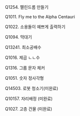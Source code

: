 Q1254. 팰린드롬 만들기

Q1011. Fly me to the Alpha Centauri 

Q1022. 소용돌이 예쁘게 출력하기

Q1094. 막대기

Q13241. 최소공배수

Q1016. 제곱 ㄴㄴ수

Q1316. 그룹 문자 체커

Q1051. 숫자 정사각형

Q14503. 로봇 청소기(미완료)

Q10157. 자리배정 (미완료)

Q1027. 고층 건물 (미완료)
